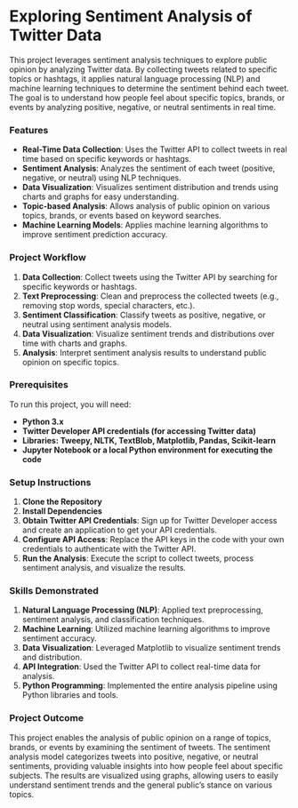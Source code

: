 # Exploring Sentiment Analysis of Twitter Data

This project leverages sentiment analysis techniques to explore public opinion by analyzing Twitter data. By collecting tweets related to specific topics or hashtags, it applies natural language processing (NLP) and machine learning techniques to determine the sentiment behind each tweet. The goal is to understand how people feel about specific topics, brands, or events by analyzing positive, negative, or neutral sentiments in real time.

### **Features**  
- **Real-Time Data Collection**: Uses the Twitter API to collect tweets in real time based on specific keywords or hashtags.  
- **Sentiment Analysis**: Analyzes the sentiment of each tweet (positive, negative, or neutral) using NLP techniques.  
- **Data Visualization**: Visualizes sentiment distribution and trends using charts and graphs for easy understanding.  
- **Topic-based Analysis**: Allows analysis of public opinion on various topics, brands, or events based on keyword searches.  
- **Machine Learning Models**: Applies machine learning algorithms to improve sentiment prediction accuracy.

### **Project Workflow**  
1. **Data Collection**: Collect tweets using the Twitter API by searching for specific keywords or hashtags.  
2. **Text Preprocessing**: Clean and preprocess the collected tweets (e.g., removing stop words, special characters, etc.).  
3. **Sentiment Classification**: Classify tweets as positive, negative, or neutral using sentiment analysis models.  
4. **Data Visualization**: Visualize sentiment trends and distributions over time with charts and graphs.  
5. **Analysis**: Interpret sentiment analysis results to understand public opinion on specific topics.  

### **Prerequisites**  
To run this project, you will need:  
- **Python 3.x**
- **Twitter Developer API credentials (for accessing Twitter data)**  
- **Libraries: Tweepy, NLTK, TextBlob, Matplotlib, Pandas, Scikit-learn** 
- **Jupyter Notebook or a local Python environment for executing the code** 

### **Setup Instructions**  
1. **Clone the Repository**  
2. **Install Dependencies**  
3. **Obtain Twitter API Credentials**: Sign up for Twitter Developer access and create an application to get your API credentials.  
4. **Configure API Access**: Replace the API keys in the code with your own credentials to authenticate with the Twitter API.  
5. **Run the Analysis**: Execute the script to collect tweets, process sentiment analysis, and visualize the results.  

### **Skills Demonstrated**  
1. **Natural Language Processing (NLP)**: Applied text preprocessing, sentiment analysis, and classification techniques.  
2. **Machine Learning**: Utilized machine learning algorithms to improve sentiment accuracy.  
3. **Data Visualization**: Leveraged Matplotlib to visualize sentiment trends and distribution.  
4. **API Integration**: Used the Twitter API to collect real-time data for analysis.  
5. **Python Programming**: Implemented the entire analysis pipeline using Python libraries and tools.

### **Project Outcome**  
This project enables the analysis of public opinion on a range of topics, brands, or events by examining the sentiment of tweets. The sentiment analysis model categorizes tweets into positive, negative, or neutral sentiments, providing valuable insights into how people feel about specific subjects. The results are visualized using graphs, allowing users to easily understand sentiment trends and the general public’s stance on various topics.  
 
